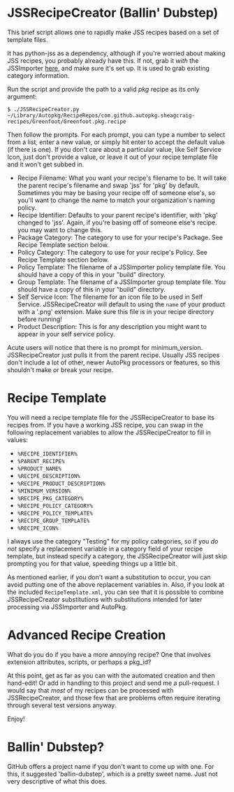 JSSRecipeCreator (Ballin' Dubstep)
=================

This brief script allows one to rapidly make JSS recipes based on a set of template files.

It has python-jss as a dependency, although if you're worried about making JSS recipes, you probably already have this. If not, grab it *with* the JSSImporter [here](https://www.github.com/sheagcraig/JSSImporter), and make sure it's set up. It is used to grab existing category information.

Run the script and provide the path to a valid *pkg* recipe as its only argument:
```
$ ./JSSRecipeCreator.py ~/Library/Autopkg/RecipeRepos/com.github.autopkg.sheagcraig-recipes/Greenfoot/Greenfoot.pkg.recipe
```

Then follow the prompts. For each prompt, you can type a number to select from a list, enter a new value, or simply hit enter to accept the default value (if there is one). If you don't care about a particular value, like Self Service Icon, just don't provide a value, or leave it out of your recipe template file and it won't get subbed in.

- Recipe Filename: What you want your recipe's filename to be. It will take the parent recipe's filename and swap 'jss' for 'pkg' by default. Sometimes you may be basing your recipe off of someone else's, so you'll want to change the name to match your organization's naming policy.
- Recipe Identifier: Defaults to your parent recipe's identifier, with 'pkg' changed to 'jss'. Again, if you're basing off of someone else's recipe. you may want to change this.
- Package Category: The category to use for your recipe's Package. See Recipe Template section below.
- Policy Category: The category to use for your recipe's Policy. See Recipe Template section below.
- Policy Template: The filename of a JSSImporter policy template file. You should have a copy of this in your "build" directory.
- Group Template: The filename of a JSSImporter group template file. You should have a copy of this in your "build" directory.
- Self Service Icon: The filename for an icon file to be used in Self Service. JSSRecipeCreator will default to using the ```name``` of your product with a '.png' extension. Make sure this file is in your recipe directory before running!
- Product Description: This is for any description you might want to appear in your self service policy.

Acute users will notice that there is no prompt for minimum_version. JSSRecipeCreator just pulls it from the parent recipe. Usually JSS recipes don't include a lot of other, newer AutoPkg processors or features, so this shouldn't make or break your recipe.


Recipe Template
=================
You will need a recipe template file for the JSSRecipeCreator to base its recipes from. If you have a working JSS recipe, you can swap in the following replacement variables to allow the JSSRecipeCreator to fill in values:
- ```%RECIPE_IDENTIFIER%```
- ```%PARENT_RECIPE%```
- ```%PRODUCT_NAME%```
- ```%RECIPE_DESCRIPTION%```
- ```%RECIPE_PRODUCT_DESCRIPTION%```
- ```%MINIMUM_VERSION%```
- ```%RECIPE_PKG_CATEGORY%```
- ```%RECIPE_POLICY_CATEGORY%```
- ```%RECIPE_POLICY_TEMPLATE%```
- ```%RECIPE_GROUP_TEMPLATE%```
- ```%RECIPE_ICON%```

I always use the category "Testing" for my policy categories, so if you *do not* specify a replacement variable in a category field of your recipe template, but instead specify a category, the JSSRecipeCreator will just skip prompting you for that value, speeding things up a little bit.

As mentioned earlier, if you don't want a substitution to occur, you can avoid putting one of the above replacement variables in. Also, if you look at the included ```RecipeTemplate.xml```, you can see that it is possible to combine JSSRecipeCreator substitutions with substitutions intended for later processing via JSSImporter and AutoPkg.

Advanced Recipe Creation
=================
What do you do if you have a more annoying recipe? One that involves extension attributes, scripts, or perhaps a pkg_id?

At this point, get as far as you can with the automated creation and then hand-edit! Or add in handling to this project and send me a pull-request. I would say that *most* of my recipes can be processed with JSSRecipeCreator, and those few that are problems often require iterating through several test versions anyway.

Enjoy!

Ballin' Dubstep?
=================
GitHub offers a project name if you don't want to come up with one. For this, it suggested 'ballin-dubstep', which is a pretty sweet name. Just not very descriptive of what this does.
